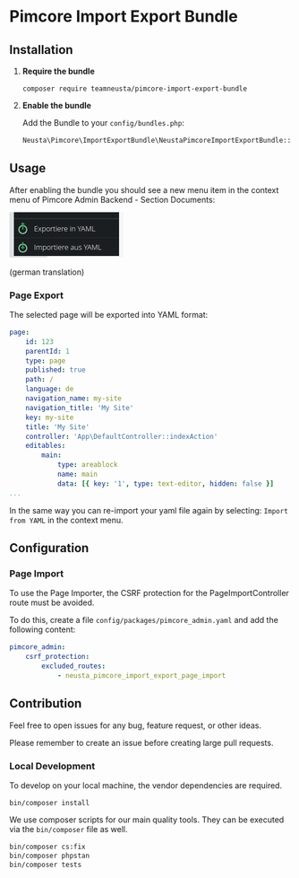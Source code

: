 # Pimcore Import Export Bundle

## Installation

1.  **Require the bundle**

    ```shell
    composer require teamneusta/pimcore-import-export-bundle
    ```

2. **Enable the bundle**

    Add the Bundle to your `config/bundles.php`:

   ```php
   Neusta\Pimcore\ImportExportBundle\NeustaPimcoreImportExportBundle::class => ['all' => true],
   ```

## Usage

After enabling the bundle you should see a new menu item in the context menu of Pimcore Admin Backend - Section Documents:

![context_menu_import_export.png](docs/images/context_menu_import_export.png)

(german translation)

### Page Export
The selected page will be exported into YAML format:
```yaml
page:
    id: 123
    parentId: 1
    type: page
    published: true
    path: /
    language: de
    navigation_name: my-site
    navigation_title: 'My Site'
    key: my-site
    title: 'My Site'
    controller: 'App\DefaultController::indexAction'
    editables:
        main:
            type: areablock
            name: main
            data: [{ key: '1', type: text-editor, hidden: false }]
...
```  

In the same way you can re-import your yaml file again by selecting: `Import from YAML` in the context menu.

## Configuration

### Page Import
To use the Page Importer, the CSRF protection for the PageImportController route must be avoided.

To do this, create a file `config/packages/pimcore_admin.yaml` and add the following content:

```yaml
pimcore_admin:
    csrf_protection:
        excluded_routes:
            - neusta_pimcore_import_export_page_import
```

## Contribution

Feel free to open issues for any bug, feature request, or other ideas.

Please remember to create an issue before creating large pull requests.

### Local Development

To develop on your local machine, the vendor dependencies are required.

```shell
bin/composer install
```

We use composer scripts for our main quality tools. They can be executed via the `bin/composer` file as well.

```shell
bin/composer cs:fix
bin/composer phpstan
bin/composer tests
```
